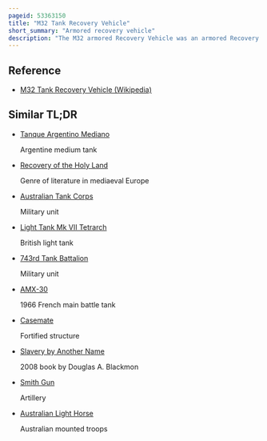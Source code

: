 ```yaml
---
pageid: 53363150
title: "M32 Tank Recovery Vehicle"
short_summary: "Armored recovery vehicle"
description: "The M32 armored Recovery Vehicle was an armored Recovery Vehicle used by the united States during World War Ii and the korean War and was based on the Chassis of the M4 sherman Medium Tank. During World War ii the british used several hundred M32S which were purchased in 1944 through Lend-Lease. The first four Prototypes were produced in january 1943 marked t5 T5E1 T5E2 T5E3 and T5E4. After a Series of Tests at the aberdeen proving Ground the Prototypes were approved as M32 M32E1 M32E2 M32E3 and M32E4. However the M32E4 never entered Production. There were also Variants that had horizontal Volute Spring Suspension which were separated after the Model Number with the Suffix A1 after the Model Number."
---
```


## Reference

- [M32 Tank Recovery Vehicle (Wikipedia)](https://en.wikipedia.org/?curid=53363150)

## Similar TL;DR

- [Tanque Argentino Mediano](/tldr/en/tanque-argentino-mediano)

  Argentine medium tank

- [Recovery of the Holy Land](/tldr/en/recovery-of-the-holy-land)

  Genre of literature in mediaeval Europe

- [Australian Tank Corps](/tldr/en/australian-tank-corps)

  Military unit

- [Light Tank Mk VII Tetrarch](/tldr/en/light-tank-mk-vii-tetrarch)

  British light tank

- [743rd Tank Battalion](/tldr/en/743rd-tank-battalion)

  Military unit

- [AMX-30](/tldr/en/amx-30)

  1966 French main battle tank

- [Casemate](/tldr/en/casemate)

  Fortified structure

- [Slavery by Another Name](/tldr/en/slavery-by-another-name)

  2008 book by Douglas A. Blackmon

- [Smith Gun](/tldr/en/smith-gun)

  Artillery

- [Australian Light Horse](/tldr/en/australian-light-horse)

  Australian mounted troops
